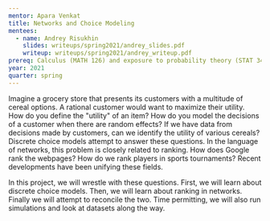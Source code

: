 ```yaml
---
mentor: Apara Venkat
title: Networks and Choice Modeling
mentees:
  - name: Andrey Risukhin
    slides: writeups/spring2021/andrey_slides.pdf
    writeup: writeups/spring2021/andrey_writeup.pdf
prereq: Calculus (MATH 126) and exposure to probability theory (STAT 340). Linear Algebra (MATH 308) suggested, but not necessary. A general interest and curiosity about math and the world.
year: 2021
quarter: spring
---
```

Imagine a grocery store that presents its customers with a multitude of cereal options. A rational customer would want to maximize their utility. How do you define the "utility" of an item? How do you model the decisions of a customer when there are random effects? If we have data from decisions made by customers, can we identify the utility of various cereals? Discrete choice models attempt to answer these questions. In the language of networks, this problem is closely related to ranking. How does Google rank the webpages? How do we rank players in sports tournaments? Recent developments have been unifying these fields.

In this project, we will wrestle with these questions. First, we will learn about discrete choice models. Then, we will learn about ranking in networks. Finally we will attempt to reconcile the two. Time permitting, we will also run simulations and look at datasets along the way.